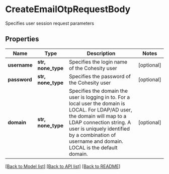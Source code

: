 # CreateEmailOtpRequestBody

Specifies user session request parameters

## Properties
Name | Type | Description | Notes
------------ | ------------- | ------------- | -------------
**username** | **str, none_type** | Specifies the login name of the Cohesity user | [optional] 
**password** | **str, none_type** | Specifies the password of the Cohesity user | [optional] 
**domain** | **str, none_type** | Specifies the domain the user is logging in to. For a local user the domain is LOCAL. For LDAP/AD user, the domain will map to a LDAP connection string. A user is uniquely identified by a combination of username and domain. LOCAL is the default domain. | [optional] 

[[Back to Model list]](../README.md#documentation-for-models) [[Back to API list]](../README.md#documentation-for-api-endpoints) [[Back to README]](../README.md)


